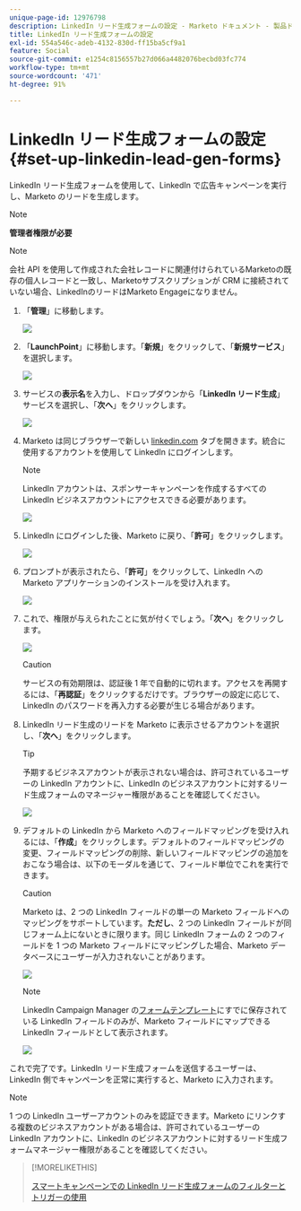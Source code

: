 ```yaml
---
unique-page-id: 12976798
description: LinkedIn リード生成フォームの設定 - Marketo ドキュメント - 製品ドキュメント
title: LinkedIn リード生成フォームの設定
exl-id: 554a546c-adeb-4132-830d-ff15ba5cf9a1
feature: Social
source-git-commit: e1254c8156557b27d066a4482076becbd03fc774
workflow-type: tm+mt
source-wordcount: '471'
ht-degree: 91%

---
```


# LinkedIn リード生成フォームの設定 {#set-up-linkedin-lead-gen-forms}

LinkedIn リード生成フォームを使用して、LinkedIn で広告キャンペーンを実行し、Marketo のリードを生成します。

>[!NOTE]
>
>**管理者権限が必要**

>[!NOTE]
>
>会社 API を使用して作成された会社レコードに関連付けられているMarketoの既存の個人レコードと一致し、Marketoサブスクリプションが CRM に接続されていない場合、LinkedInのリードはMarketo Engageになりません。

1. 「**管理**」に移動します。

   ![](assets/image2016-11-29-10-3a50-3a29.png)

1. 「**LaunchPoint**」に移動します。「**新規**」をクリックして、「**新規サービス**」を選択します。

   ![](assets/image2016-11-29-10-3a51-3a11.png)

1. サービスの&#x200B;**表示名**&#x200B;を入力し、ドロップダウンから「**LinkedIn リード生成**」サービスを選択し、「**次へ**」をクリックします。

   ![](assets/linkedin-lead-gen.png)

1. Marketo は同じブラウザーで新しい [linkedin.com](https://www.linkedin.com) タブを開きます。統合に使用するアカウントを使用して LinkedIn にログインします。

   >[!NOTE]
   >
   >LinkedIn アカウントは、スポンサーキャンペーンを作成するすべての LinkedIn ビジネスアカウントにアクセスできる必要があります。

   ![](assets/linkedin-login.png)

1. LinkedIn にログインした後、Marketo に戻り、「**許可**」をクリックします。

   ![](assets/linkedin-lead-gen-authorize.png)

1. プロンプトが表示されたら、「**許可**」をクリックして、LinkedIn への Marketo アプリケーションのインストールを受け入れます。

   ![](assets/linkedin-marketo-allow.png)

1. これで、権限が与えられたことに気が付くでしょう。「**次へ**」をクリックします。

   ![](assets/image2017-9-28-7-3a55-3a14.png)

   >[!CAUTION]
   >
   >サービスの有効期限は、認証後 1 年で自動的に切れます。アクセスを再開するには、「**再認証**」をクリックするだけです。ブラウザーの設定に応じて、LinkedIn のパスワードを再入力する必要が生じる場合があります。

1. LinkedIn リード生成のリードを Marketo に表示させるアカウントを選択し、「**次へ**」をクリックします。

   >[!TIP]
   >
   >予期するビジネスアカウントが表示されない場合は、許可されているユーザーの LinkedIn アカウントに、LinkedIn のビジネスアカウントに対するリード生成フォームのマネージャー権限があることを確認してください。

   ![](assets/linkedin-pages-to-capture.png)

1. デフォルトの LinkedIn から Marketo へのフィールドマッピングを受け入れるには、「**作成**」をクリックします。デフォルトのフィールドマッピングの変更、フィールドマッピングの削除、新しいフィールドマッピングの追加をおこなう場合は、以下のモーダルを通じて、フィールド単位でこれを実行できます。

   >[!CAUTION]
   >
   >Marketo は、2 つの LinkedIn フィールドの単一の Marketo フィールドへのマッピングをサポートしています。**ただし**、2 つの LinkedIn フィールドが同じフォーム上にないときに限ります。同じ LinkedIn フォームの 2 つのフィールドを 1 つの Marketo フィールドにマッピングした場合、Marketo データベースにユーザーが入力されないことがあります。

   ![](assets/linkedin-lead-gen-mapping.png)

   >[!NOTE]
   >
   >LinkedIn Campaign Manager の[フォームテンプレート](https://www.linkedin.com/help/lms/answer/79634)にすでに保存されている LinkedIn フィールドのみが、Marketo フィールドにマップできる LinkedIn フィールドとして表示されます。

   ![](assets/linkedin-installed-services.png)

これで完了です。LinkedIn リード生成フォームを送信するユーザーは、LinkedIn 側でキャンペーンを正常に実行すると、Marketo に入力されます。

>[!NOTE]
>
>1 つの LinkedIn ユーザーアカウントのみを認証できます。Marketo にリンクする複数のビジネスアカウントがある場合は、許可されているユーザーの LinkedIn アカウントに、LinkedIn のビジネスアカウントに対するリード生成フォームマネージャー権限があることを確認してください。

>[!MORELIKETHIS]
>
>[スマートキャンペーンでの LinkedIn リード生成フォームのフィルターとトリガーの使用](/help/marketo/product-docs/demand-generation/social/social-functions/use-linkedin-lead-gen-form-filters-and-triggers-in-a-smart-campaign.md)
